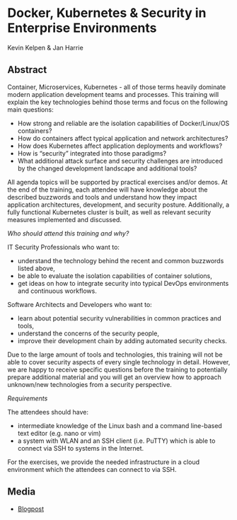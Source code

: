 # Docker, Kubernetes & Security in Enterprise Environments

Kevin Kelpen & Jan Harrie

## Abstract

Container, Microservices, Kubernetes - all of those terms heavily dominate modern application development teams and processes. This training will explain the key technologies behind those terms and focus on the following main questions:

- How strong and reliable are the isolation capabilities of Docker/Linux/OS containers?
- How do containers affect typical application and network architectures?
- How does Kubernetes affect application deployments and workflows?
- How is “security” integrated into those paradigms?
- What additional attack surface and security challenges are introduced by the changed development landscape and additional tools?

All agenda topics will be supported by practical exercises and/or demos. At the end of the training, each attendee will have knowledge about the described buzzwords and tools and understand how they impact application architectures, development, and security posture. Additionally, a fully functional Kubernetes cluster is built, as well as relevant security measures implemented and discussed. 

*Who should attend this training and why?*

IT Security Professionals who want to:

- understand the technology behind the recent and common buzzwords listed above,
- be able to evaluate the isolation capabilities of container solutions,
- get ideas on how to integrate security into typical DevOps environments and continuous workflows.

Software Architects and Developers who want to:

- learn about potential security vulnerabilities in common practices and tools,
- understand the concerns of the security people,
- improve their development chain by adding automated security checks.

Due to the large amount of tools and technologies, this training will not be able to cover security aspects of every single technology in detail. However, we are happy to receive specific questions before the training to potentially prepare additional material and you will get an overview how to approach unknown/new technologies from a security perspective.

*Requirements*

The attendees should have:

- intermediate knowledge of the Linux bash and a command line-based text editor (e.g. nano or vim)
- a system with WLAN and an SSH client (i.e. PuTTY) which is able to connect via SSH to systems in the Internet.

For the exercises, we provide the needed infrastructure in a cloud environment which the attendees can connect to via SSH.

## Media

- [Blogpost](https://insinuator.net/2019/12/troopers20-training-teaser-swim-with-the-whales-docker-devops-security-in-enterprise-environments/)
